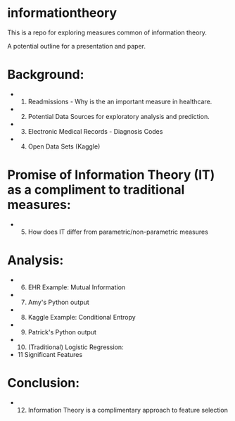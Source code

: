 # informationtheory
This is a repo for exploring measures common of information theory.

A potential outline for a presentation and paper.

# Background: 
  - 1. Readmissions - Why is the an important measure in healthcare.
  - 2. Potential Data Sources for exploratory analysis and prediction.
  - 3. Electronic Medical Records - Diagnosis Codes
  - 4. Open Data Sets (Kaggle)

# Promise of Information Theory (IT) as a compliment to traditional measures:
  - 5. How does IT differ from parametric/non-parametric measures

# Analysis:
  - 6. EHR Example: Mutual Information
  - 7. Amy's Python output
  - 8. Kaggle Example: Conditional Entropy 
  - 9. Patrick's Python output
  - 10. (Traditional) Logistic Regression:
  - 11 Significant Features

# Conclusion:
  - 12.  Information Theory is a complimentary approach to feature selection


